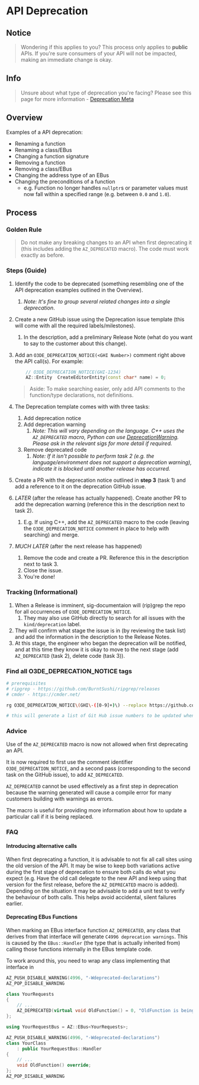 # API Deprecation

## Notice

> Wondering if this applies to you? This process only applies to __public__ APIs. If you're sure consumers of your API will not be impacted, making an immediate change is okay.

## Info

> Unsure about what type of deprecation you're facing? Please see this page for more information - [Deprecation Meta](DeprecationMeta.md)

## Overview

Examples of a API deprecation:

- Renaming a function
- Renaming a class/EBus
- Changing a function signature
- Removing a function
- Removing a class/EBus
- Changing the address type of an EBus
- Changing the preconditions of a function
  - e.g. Function no longer handles `nullptr`s or parameter values must now fall within a specified range (e.g. between `0.0` and `1.0`).

## Process

### Golden Rule

> Do not make any breaking changes to an API when first deprecating it (this includes adding the `AZ_DEPRECATED` macro). The code must work exactly as before.

### Steps (Guide)

1. Identify the code to be deprecated (something resembling one of the API deprecation examples outlined in the Overview).
    1. _Note: It's fine to group several related changes into a single deprecation_.
1. Create a new GitHub issue using the Deprecation issue template (this will come with all the required labels/milestones).
    1. In the description, add a preliminary Release Note (what do you want to say to the customer about this change).
1. Add an `O3DE_DEPRECATION_NOTICE(<GHI Number>)` comment right above the API call(s). For example:

    ```c++
        // O3DE_DEPRECATION_NOTICE(GHI-1234)
        AZ::Entity  CreateEditorEntity(const char* name) = 0;
    ```

    > Aside: To make searching easier, only add API comments to the function/type declarations, not definitions.
1. The Deprecation template comes with with three tasks:
    1. Add deprecation notice
    1. Add deprecation warning
        1. _Note: This will vary depending on the language. C++ uses the `AZ_DEPRECATED` macro, Python can use [DeprecationWarning](https://docs.python.org/3/library/exceptions.html#DeprecationWarning). Please ask in the relevant sigs for more detail if required._
    1. Remove deprecated code
        1. _Note: If it isn't possible to perform task 2 (e.g. the language/environment does not support a deprecation warning), indicate it is blocked until another release has occurred._
1. Create a PR with the deprecation notice outlined in __step 3__ (task 1) and add a reference to it on the deprecation GitHub issue.
1. _LATER_ (after the release has actually happened). Create another PR to add the deprecation warning (reference this in the description next to task 2).
    1. E.g. If using C++, add the `AZ_DEPRECATED` macro to the code (leaving the `O3DE_DEPRECATION_NOTICE` comment in place to help with searching) and merge.
1. _MUCH LATER_ (after the next release has happened)
    1. Remove the code and create a PR. Reference this in the description next to task 3.
    1. Close the issue.
    1. You're done!

### Tracking (Informational)

1. When a Release is imminent, sig-documentaion will (rip)grep the repo for all occurrences of `O3DE_DEPRECATION_NOTICE`.
    1. They may also use GitHub directly to search for all issues with the `kind/deprecation` label.
1. They will confirm what stage the issue is in (by reviewing the task list) and add the information in the description to the Release Notes.
1. At this stage, the engineer who began the deprecation will be notified, and at this time they know it is okay to move to the next stage (add `AZ_DEPRECATED` (task 2), delete code (task 3)).

### Find all O3DE_DEPRECATION_NOTICE tags

```bash
# prerequisites
# ripgrep - https://github.com/BurntSushi/ripgrep/releases
# cmder - https://cmder.net/

rg O3DE_DEPRECATION_NOTICE\(GHI\-([0-9]+)\) --replace https://github.com/o3de/o3de/issues/$1 --iglob *.{h,hpp,c,cpp,inl,hxx} -o -I | sort | uniq > deprecations.txt

# this will generate a list of Git Hub issue numbers to be updated when a Release is imminent.
```

### Advice

Use of the `AZ_DEPRECATED` macro is now not allowed when first deprecating an API.

It is now required to first use the comment identifier `O3DE_DEPRECATION_NOTICE`, and a second pass (corresponding to the second task on the GitHub issue), to add `AZ_DEPRECATED`.

`AZ_DEPRECATED` cannot be used effectively as a first step in deprecation because the warning generated will cause a compile error for many customers building with warnings as errors.

The macro is useful for providing more information about how to update a particular call if it is being replaced.

### FAQ

#### Introducing alternative calls

When first deprecating a function, it is advisable to not fix all call sites using the old version of the API. It may be wise to keep both variations active during the first stage of deprecation to ensure both calls do what you expect (e.g. Have the old call delegate to the new API and keep using that version for the first release, before the `AZ_DEPRECATED` macro is added). Depending on the situation it may be advisable to add a unit test to verify the behaviour of both calls. This helps avoid accidental, silent failures earlier.

#### Deprecating EBus Functions

When marking an EBus interface function `AZ_DEPRECATED`, any class that derives from that interface will generate `C4996 deprecation warnings`. This is caused by the `EBus::Handler` (the type that is actually inherited from) calling those functions internally in the EBus template code.

To work around this, you need to wrap any class implementing that interface in

```c++
AZ_PUSH_DISABLE_WARNING(4996, "-Wdeprecated-declarations")
AZ_POP_DISABLE_WARNING
```

```c++
class YourRequests
{
    // ...
    AZ_DEPRECATED(virtual void OldFunction() = 0, "OldFunction is being replaced by NewFunction.");
};

using YourRequestBus = AZ::EBus<YourRequests>;

AZ_PUSH_DISABLE_WARNING(4996, "-Wdeprecated-declarations")
class YourClass
    : public YourRequestBus::Handler
{
    // ...
    void OldFunction() override;
};
AZ_POP_DISABLE_WARNING
```
